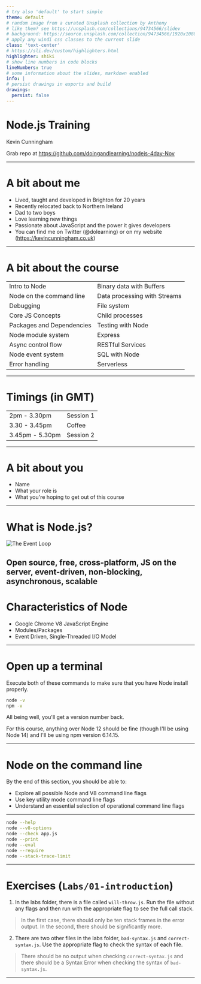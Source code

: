 ```yaml
---
# try also 'default' to start simple
theme: default
# random image from a curated Unsplash collection by Anthony
# like them? see https://unsplash.com/collections/94734566/slidev
# background: https://source.unsplash.com/collection/94734566/1920x1080
# apply any windi css classes to the current slide
class: 'text-center'
# https://sli.dev/custom/highlighters.html
highlighter: shiki
# show line numbers in code blocks
lineNumbers: true
# some information about the slides, markdown enabled
info: |
# persist drawings in exports and build
drawings:
  persist: false
---
```


# Node.js Training

Kevin Cunningham

Grab repo at https://github.com/doingandlearning/nodejs-4day-Nov

---

# A bit about me

- Lived, taught and developed in Brighton for 20 years
- Recently relocated back to Northern Ireland
- Dad to two boys
- Love learning new things
- Passionate about JavaScript and the power it gives developers
- You can find me on Twitter (@dolearning) or on my website (https://kevincunningham.co.uk)

<!--
You can have `style` tag in markdown to override the style for the current page.
Learn more: https://sli.dev/guide/syntax#embedded-styles
-->

---

# A bit about the course

|     |     |
| --- | --- |
| Intro to Node| Binary data with Buffers |
| Node on the command line | Data processing with Streams |
| Debugging | File system |
| Core JS Concepts | Child processes |
| Packages and Dependencies | Testing with Node |
| Node module system | Express | 
| Async control flow | RESTful Services |
| Node event system | SQL with Node | 
| Error handling | Serverless |

---

# Timings (in GMT)

| | |
| --- | --- |
| 2pm - 3.30pm | Session 1 |
| 3.30 - 3.45pm | Coffee |
| 3.45pm - 5.30pm | Session 2 |

---

# A bit about you

- Name
- What your role is
- What you're hoping to get out of this course

---

# What is Node.js?

<p></p>

![The Event Loop](https://i.stack.imgur.com/Lbs9z.png)

Open source, free, cross-platform, JS on the server, event-driven, non-blocking, asynchronous, scalable
---

# Characteristics of Node

<ul v-click="2">
  <li v-click="2">Google Chrome V8 JavaScript Engine</li>
  <li v-click="3">Modules/Packages</li>
  <li v-click="4">Event Driven, Single-Threaded I/O Model</li>
</ul>

---

# Open up a terminal
Execute both of these commands to make sure that you have Node install properly.

```bash {all}
node -v
npm -v
```

All being well, you'll get a version number back.

For this course, anything over Node 12 should be fine (though I'll be using Node 14) and I'll be using npm version 6.14.15.

---

# Node on the command line

By the end of this section, you should be able to:
- Explore all possible Node and V8 command line flags
- Use key utility mode command line flags
- Understand an essential selection of operational command line flags

<!-- The Node.js platform is almost entirely represented by the node binary executable. In order to execute a JavaScript program we use: node app.js, where app.js is the program we wish to run. However, before we start running programs, let’s explore some of the command line flags offered by the Node binary. -->
---

```bash
node --help
node --v8-options
node --check app.js
node --print
node --eval
node --require
node --stack-trace-limit
```

---

# Exercises (`Labs/01-introduction`)

1. In the labs folder, there is a file called `will-throw.js`. Run the file without any flags and then run with the appropriate flag to see the full call stack.

  > In the first case, there should only be ten stack frames in the error output. In the second, there should be significantly more.

2. There are two other files in the labs folder, `bad-syntax.js` and `correct-syntax.js`. Use the appropriate flag to check the syntax of each file.

  > There should be no output when checking `correct-syntax.js` and there should be a Syntax Error when checking the syntax of `bad-syntax.js`.

---

